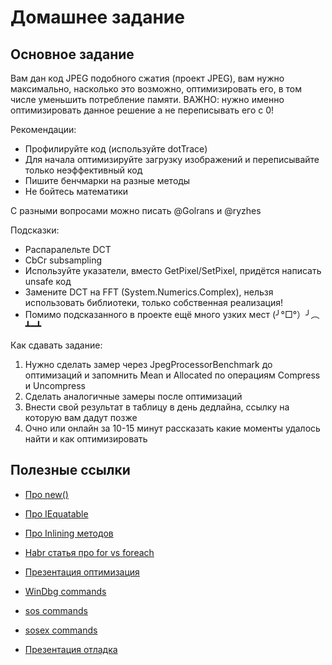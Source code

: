 # Домашнее задание
## Основное задание
Вам дан код JPEG подобного сжатия (проект JPEG), вам нужно максимально, насколько это возможно, оптимизировать его, в том числе уменьшить потребление памяти. ВАЖНО: нужно именно оптимизировать данное решение а не переписывать его с 0!

Рекомендации:
* Профилируйте код (используйте dotTrace)
* Для начала оптимизируйте загрузку изображений и переписывайте только неэффективный код
* Пишите бенчмарки на разные методы
* Не бойтесь математики

С разными вопросами можно писать @Golrans и @ryzhes

Подсказки:
* Распаралельте DCT
* CbCr subsampling
* Используйте указатели, вместо GetPixel/SetPixel, придётся написать unsafe код
* Замените DCT на FFT (System.Numerics.Complex), нельзя использовать библиотеки, только собственная реализация!
* Помимо подсказанного в проекте ещё много узких мест (╯°□°）╯︵ ┻━┻

Как сдавать задание:
1. Нужно сделать замер через JpegProcessorBenchmark до оптимизаций и запомнить Mean и Allocated по операциям Compress и Uncompress
2. Сделать аналогичные замеры после оптимизаций
3. Внести свой результат в таблицу в день дедлайна, ссылку на которую вам дадут позже
4. Очно или онлайн за 10-15 минут рассказать какие моменты удалось найти и как оптимизировать

## Полезные ссылки
* [Про new()](https://devblogs.microsoft.com/premier-developer/dissecting-the-new-constraint-in-c-a-perfect-example-of-a-leaky-abstraction/)
* [Про IEquatable](https://devblogs.microsoft.com/premier-developer/performance-implications-of-default-struct-equality-in-c/)
* [Про Inlining методов](https://web.archive.org/web/20200108171755/http://blogs.microsoft.co.il/sasha/2012/01/20/aggressive-inlining-in-the-clr-45-jit/)
* [Habr cтатья про for vs foreach](https://habr.com/ru/companies/skbkontur/articles/743454/)
* [Презентация оптимизация](https://docs.google.com/presentation/d/1HdFkuCcFGV3G8uXo5hjjTAsmDNv6_0o6WbdxZklUJkk/edit?usp=sharing)


* [WinDbg commands](https://learn.microsoft.com/en-us/windows-hardware/drivers/debugger/commands)
* [sos commands](http://www.windbg.xyz/windbg/article/10-SOS-Extension-Commands)
* [sosex commands](https://knowledge-base.havit.eu/tag/windbg/)
* [Презентация отладка](https://docs.google.com/presentation/d/1Hq5osHm565PwxnMr1TE8Iy99K_4OWws7VpS-Jel7nZ4/edit?usp=sharing)
